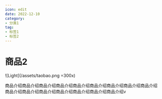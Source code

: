 ```yaml
---
icon: edit
date: 2022-12-10
category:
- 分类1
tag:
- 标签1
- 标签2
---
```


# 商品2

![Light](/assets/taobao.png =300x)

商品介绍商品介绍商品介绍商品介绍商品介绍商品介绍商品介绍商品介绍商品介绍商品介绍商品介绍商品介绍商品介绍商品介绍商品介绍商品介绍v
